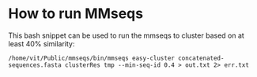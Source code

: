 # How to run MMseqs
This bash snippet can be used to run the mmseqs to cluster based on at least 40% similarity:
```
/home/vit/Public/mmseqs/bin/mmseqs easy-cluster concatenated-sequences.fasta clusterRes tmp --min-seq-id 0.4 > out.txt 2> err.txt
```